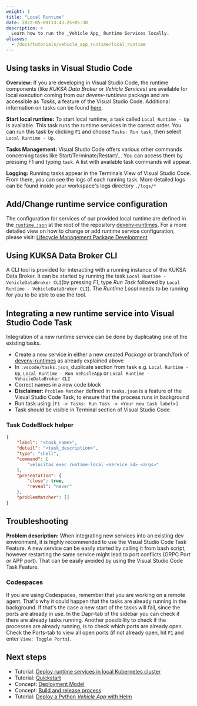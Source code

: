 ```yaml
---
weight: 1
title: "Local Runtime"
date: 2022-05-09T13:43:25+05:30
description: >
  Learn how to run the _Vehicle App_ Runtime Services locally.
aliases:
  - /docs/tutorials/vehicle_app_runtime/local_runtime
---
```


## Using tasks in Visual Studio Code

**Overview:** If you are developing in Visual Studio Code, the runtime components (like _KUKSA Data Broker_ or _Vehicle Services_) are available for local execution coming from our _devenv-runtimes_ package and are accessible as _Tasks_, a feature of the Visual Studio Code. Additional information on tasks can be found [here](https://code.visualstudio.com/docs/editor/tasks).

**Start local runtime:** To start local runtime, a task called `Local Runtime - Up` is available. This task runs the runtime services in the correct order. You can run this task by clicking `F1` and choose `Tasks: Run task`, then select `Local Runtime - Up`.

**Tasks Management:** Visual Studio Code offers various other commands concerning tasks like Start/Terminate/Restart/... You can access them by pressing F1 and typing `task`. A list with available task commands will appear.

**Logging:** Running tasks appear in the Terminals View of Visual Studio Code. From there, you can see the logs of each running task. More detailed logs can be found inside your workspace's logs directory `./logs/*`

## Add/Change runtime service configuration

The configuration for services of our provided local runtime are defined in the [`runtime.json`](https://github.com/eclipse-velocitas/devenv-runtimes/blob/main/runtime.json) at the root of the repository [devenv-runtimes](https://github.com/eclipse-velocitas/devenv-runtimes/tree/main).
For a more detailed view on how to change or add runtime service configuration, please visit: [Lifecycle Management Package Development](/docs/concepts/lifecycle_management/packages/development/#configuration-of-runtime-packages)

## Using KUKSA Data Broker CLI

A CLI tool is provided for interacting with a running instance of the KUKSA Data Broker. It can be started by running the task `Local Runtime - VehicleDataBroker CLI`(by pressing _F1_, type _Run Task_ followed by `Local Runtime - VehicleDataBroker CLI`). The _Runtime Local_ needs to be running for you to be able to use the tool.

## Integrating a new runtime service into Visual Studio Code Task

Integration of a new runtime service can be done by duplicating one of the existing tasks.

- Create a new service in either a new created _Package_ or branch/fork of [devenv-runtimes](https://github.com/eclipse-velocitas/devenv-runtimes/tree/main) as already explained above
- In `.vscode/tasks.json`, duplicate section from task e.g. `Local Runtime - Up`, `Local Runtime - Run VehicleApp` or `Local Runtime - VehicleDataBroker CLI`
- Correct names in a new code block
- **Disclaimer:** `Problem Matcher` defined in `tasks.json` is a feature of the Visual Studio Code Task, to ensure that the process runs in background
- Run task using `[F1 -> Tasks: Run Task -> <Your new task label>]`
- Task should be visible in Terminal section of Visual Studio Code

### Task CodeBlock helper

```json
{
    "label": "<task_name>",
    "detail": "<task_description>",
    "type": "shell",
    "command": [
        "velocitas exec runtime-local <service_id> <args>"
    ],
    "presentation": {
        "close": true,
        "reveal": "never"
    },
    "problemMatcher": []
}
```

## Troubleshooting

**Problem description:** When integrating new services into an existing dev environment, it is highly recommended to use the Visual Studio Code Task Feature.
A new service can be easily started by calling it from bash script, however restarting the same service might lead to port conflicts (GRPC Port or APP port). That can be easily avoided by using the Visual Studio Code Task Feature.

### Codespaces

If you are using Codespaces, remember that you are working on a remote agent. That's why it could happen that the tasks are already running in the background. If that's the case a new start of the tasks will fail, since the ports are already in use. In the Dapr-tab of the sidebar you can check if there are already tasks running. Another possibility to check if the processes are already running, is to check which ports are already open. Check the Ports-tab to view all open ports (if not already open, hit `F1` and enter `View: Toggle Ports`).

## Next steps

- Tutorial: [Deploy runtime services in local Kubernetes cluster](/docs/tutorials/vehicle_app_runtime/kubernetes_runtime)
- Tutorial: [Quickstart](/docs/tutorials/quickstart)
- Concept: [Deployment Model](/docs/concepts/deployment_model/)
- Concept: [Build and release process](/docs/concepts/deployment_model/vehicle_app_releases/)
- Tutorial: [Deploy a Python _Vehicle App_ with Helm](/docs/tutorials/vehicle_app_deployment/helm_deployment.md)
